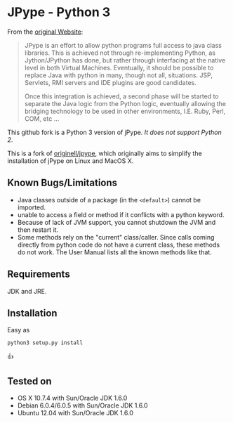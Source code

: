 JPype - Python 3
================

From the [original Website](http://jpype.sourceforge.net/index.html):

> JPype is an effort to allow python programs full access to java class libraries.
> This is achieved not through re-implementing Python, as Jython/JPython has done,
> but rather through interfacing at the native level in both Virtual Machines.
> Eventually, it should be possible to replace Java with python in many, though not all, situations.
> JSP, Servlets, RMI servers and IDE plugins are good candidates.
>
> Once this integration is achieved, a second phase will be started to separate the Java logic from
> the Python logic, eventually allowing the bridging technology to be used in other environments,
> I.E. Ruby, Perl, COM, etc ...

This github fork is a Python 3 version of jPype. *It does not support Python 2*.

This is a fork of [originell/jpype](https://github.com/originell/jpype),
which originally aims to simplify the installation of jPype on Linux and MacOS X.

Known Bugs/Limitations
----------------------
* Java classes outside of a package (in the `<default>`) cannot be imported.
* unable to access a field or method if it conflicts with a python keyword.
* Because of lack of JVM support, you cannot shutdown the JVM and then restart it.
* Some methods rely on the "current" class/caller. Since calls coming directly from
  python code do not have a current class, these methods do not work. The User Manual
  lists all the known methods like that.

Requirements
------------

JDK and JRE.

Installation
------------

Easy as

    python3 setup.py install

:+1:

Tested on
---------

* OS X 10.7.4 with Sun/Oracle JDK 1.6.0
* Debian 6.0.4/6.0.5 with Sun/Oracle JDK 1.6.0
* Ubuntu 12.04 with Sun/Oracle JDK 1.6.0
